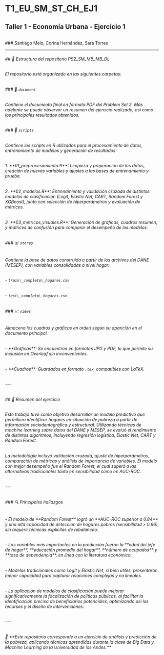 # T1_EU_SM_ST_CH_EJ1 

## Taller 1 - Economía Urbana - Ejercicio 1  

###### 

\### Santiago Melo, Corina Hernández, Sara Torres  

---

###### \## 📂 Estructura del repositorio PS2\_SM\_MB\_MB\_DL  

###### 

###### El repositorio está organizado en las siguientes carpetas:  

###### 

###### \### 📄 `document`  

###### Contiene el documento final en formato PDF del Problem Set 2. Más adelante se puede observar un resumen del ejercicio realizado, así como los principales resultados obtenidos.  

###### 

###### \### 📜 `scripts`  

###### Contiene los scripts en R utilizados para el procesamiento de datos, entrenamiento de modelos y generación de resultados:  

###### 1\. \*\*01\_preprocesamiento.R\*\*: Limpieza y preparación de los datos, creación de nuevas variables y ajustes a las bases de entrenamiento y prueba.  

###### 2\. \*\*02\_modelos.R\*\*: Entrenamiento y validación cruzada de distintos modelos de clasificación (Logit, Elastic Net, CART, Random Forest y XGBoost), junto con selección de hiperparámetros y evaluación de métricas.  

###### 3\. \*\*03\_metricas\_visuales.R\*\*: Generación de gráficas, cuadros resumen, y matrices de confusión para comparar el desempeño de los modelos.  

###### 

###### \### 📊 `stores`  

###### Contiene la base de datos construida a partir de los archivos del DANE (MESEP), con variables consolidadas a nivel hogar:  

###### \- `train\_completo\_hogares.csv`  

###### \- `test\_completo\_hogares.csv`  

###### 

###### \### 📈 `views`  

###### Almacena los cuadros y gráficas en orden según su aparición en el documento principal.  

###### 

###### \- \*\*Gráficas\*\*: Se encuentran en formatos JPG y PDF, lo que permite su inclusión en Overleaf sin inconvenientes.  

###### \- \*\*Cuadros\*\*: Guardados en formato `.tex`, compatibles con LaTeX.  

###### 

###### ---

###### 

###### \## 📌 Resumen del ejercicio  

###### 

###### Este trabajo tuvo como objetivo desarrollar un modelo predictivo que permitiera identificar hogares en situación de pobreza a partir de información sociodemográfica y estructural. Utilizando técnicas de machine learning sobre datos del DANE y MESEP, se evaluó el rendimiento de distintos algoritmos, incluyendo regresión logística, Elastic Net, CART y Random Forest.  

###### 

###### La metodología incluyó validación cruzada, ajuste de hiperparámetros, comparación de métricas y análisis de importancia de variables. El modelo con mejor desempeño fue el Random Forest, el cual superó a las alternativas tradicionales tanto en sensibilidad como en AUC-ROC.  

###### 

###### ---

###### 

###### \### 🔍 Principales hallazgos  

###### 

###### \- El modelo de \*\*Random Forest\*\* logró un \*\*AUC-ROC superior a 0.84\*\* y una alta capacidad de detección de hogares pobres (sensibilidad > 0.96), sin requerir técnicas explícitas de rebalanceo.  

###### \- Las variables más importantes en la predicción fueron la \*\*edad del jefe de hogar\*\*, \*\*educación promedio del hogar\*\*, \*\*número de ocupados\*\* y \*\*tasa de dependencia\*\*, en línea con la literatura económica.  

###### \- Modelos tradicionales como Logit y Elastic Net, si bien útiles, presentaron menor capacidad para capturar relaciones complejas y no lineales.  

###### \- La aplicación de modelos de clasificación puede mejorar significativamente la focalización de políticas públicas, al facilitar la identificación precisa de beneficiarios potenciales, optimizando así los recursos y el diseño de intervenciones.  

###### 

###### ---

###### 

###### 📌 \*\*Este repositorio corresponde a un ejercicio de análisis y predicción de la pobreza, aplicando técnicas aprendidas durante la clase de Big Data y Machine Learning de la Universidad de los Andes.\*\*



